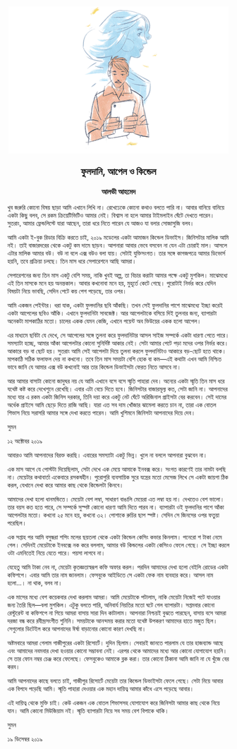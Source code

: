 <div align=center> <img align=center src='../images/prothomalo/ফুলদানি,-আপেল-ও-কিন্ডেল@আলভী-আহমেদ.jpg' width=500px >

<h2 align=center>ফুলদানি, আপেল ও কিন্ডেল</h4><h3 align=center>আলভী আহমেদ</h3></div>

খুব জরুরি কোনো বিষয় ছাড়া আমি এখানে লিখি না। রেখেঢেকে কোনো কথাও বলতে পারি না। আবার বানিয়ে বানিয়ে একটা কিছু বলব, সে রকম ক্রিয়েটিভিটিও আমার নেই। বিশ্বাস না হলে আমার টাইমলাইন ঘেঁটে দেখতে পারেন। সুতরাং, আমার ফ্রেন্ডলিস্টে যারা আছেন, তারা ধরে নিতে পারেন যে আজও যা বলার সোজাসুজি বলব।

আমি একটা ই-বুক রিডার বিক্রি করতে চাই, ২০১৯ মডেলের একটা আমাজন কিন্ডেল ডিভাইস। জিনিসটার মালিক আমি নই। তাই বাজারদরের থেকে একটু কম দামে ছাড়ব। আপনারা আবার ভেবে বসবেন না যেন এটা চোরাই মাল। আসলে এটার মালিক আমার বউ। বউ না বলে এক্স বউও বলা যায়। সেটাই যুক্তিসংগত। তার সঙ্গে কাগজপত্রে আমার ডিভোর্স হয়নি, তবে প্রক্রিয়া চলছে। তিন মাস ধরে সেপারেশনে আছি আমরা।

সেপারেশনের জন্য তিন মাস একটু বেশি সময়, নাকি খুবই অল্প, তা বিচার করাটা আমার পক্ষে একটু মুশকিল। মাঝেমধ্যে এই তিন মাসকে মনে হয় অনন্তকাল। আবার কখনোবা মনে হয়, মুহূর্তে কেটে গেছে। পুরোটাই নির্ভর করে যেদিন বিষয়টা নিয়ে ভাবছি, সেদিন পেটে কয় পেগ পড়েছে, তার ওপর।

আমি একজন পেইন্টার। ধরা যাক, একটা ফুলদানির ছবি আঁকছি। তখন সেই ফুলদানির পাশে মাঝেমধ্যে ইচ্ছা করেই একটা আপেলের ছবিও আঁকি। এখানে ফুলদানিটা সাবজেক্ট। আর আপেলটাকে বসিয়ে দিই তুলনার জন্য, ব্যাপারটা অনেকটা মাপকাঠির মতো। চালের একক যেমন কেজি, এখানে পয়েন্ট অব ভিউয়ের একক হলো আপেল।

এর মাধ্যমে ছবিটা যে দেখে, সে আপেলের সঙ্গে তুলনা করে ফুলদানিটার আসল সাইজ সম্পর্কে একটা ধারণা পেতে পারে। সমস্যাটা হচ্ছে, আমার আঁকা আপেলটার কোনো সুনির্দিষ্ট আকার নেই। সেটা আমার পেটে পড়া মদের ওপর নির্ভর করে। আকারে বড় বা ছোট হয়। সুতরাং আমি সেই আপেলটা দিয়ে তুলনা করলে ফুলদানিটাও আকারে বড়-ছোট হতে থাকে। মাপকাঠি সঠিক ফলাফল দেয় না কখনো। তবে তিন মাস সময়টা বেশি হোক বা কম—এই কথাটা এখন আমি নিশ্চিত ভাবে জানি যে আমার এক্স বউ কখনোই আর তার কিন্ডেল ডিভাইসটা ফেরত নিতে আসবে না।

আর আমার বাসাটা কোনো জাদুঘর নয় যে আমি এখানে বসে বসে স্মৃতি পাহারা দেব। অন্যের একটা স্মৃতি তিন মাস ধরে যথেষ্ট কষ্ট করে দেখেশুনে রেখেছি। এবার এটা বেচে দিতে হবে। জিনিসটার বাজারমূল্য কত, সেটা জানি না। আপনাদের মধ্যে যার এ রকম একটা জিনিস দরকার, তিনি দয়া করে একটু নেট ঘেঁটে অরিজিনাল প্রাইসটা বের করবেন। সেই দামের অর্ধেক প্রাইসে আমি ছেড়ে দিতে রাজি আছি। যারা এত সব দাম খোঁজার ঝামেলা করতে চান না, তারা এক বোতল শিভাস নিয়ে সরাসরি আমার সঙ্গে দেখা করতে পারেন। আমি খুশিমনে জিনিসটা আপনাদের দিয়ে দেব।

সুমন

১২ অক্টোবর ২০১৯

আবারও আমি আপনাদের বিরক্ত করছি। এবারের সমস্যাটা একটু ভিন্ন। খুলে না বললে আপনারা বুঝবেন না।

এক মাস আগে যে পোস্টটা দিয়েছিলাম, সেটা দেখে এক মেয়ে আমাকে ইনবক্স করে। সংগত কারণেই তার নামটা বলছি না। মেয়েটার কথাবার্তা একেবারে রসকষহীন। পুরোপুরি ব্যবসায়িক সুরে যন্ত্রের মতো মেসেজ লিখে সে একটা জায়গা ঠিক করল, যেখানে দেখা করে আমার কাছ থেকে কিন্ডেলটা কিনবে।

আমাদের দেখা হলো ধানমন্ডিতে। মেয়েটা বেশ লম্বা, সাধারণ বাঙালি মেয়েরা এত লম্বা হয় না। দেখতেও বেশ ভালো। তার বয়স কত হতে পারে, সে সম্পর্কে সুস্পষ্ট কোনো ধারণা আমি দিতে পারব না। ব্যাপারটা ওই ফুলদানির পাশে আঁকা আপেলটার মতো। কখনো ২৫ মনে হয়, কখনো ৩২। পোশাকে রুচির ছাপ স্পষ্ট। সেদিন সে জিনসের ওপর ফতুয়া পরেছিল।

এক সপ্তাহ পর আমি বসুন্ধরা শপিং মলের ছয়তলা থেকে একটা কিন্ডেল কেসিং কভার কিনলাম। পনেরো শ টাকা নেমে গেল। সেদিনই মেয়েটাকে ইনবক্সে নক করে বললাম, আমার বউ কিন্ডলের একটা কেসিংও ফেলে গেছে। সে ইচ্ছা করলে ওটা এমনিতেই নিয়ে যেতে পারে। পয়সা লাগবে না।

যেহেতু আমি টাকা নেব না, মেয়েটা কৃতজ্ঞতাস্বরূপ কফি অফার করল। পরদিন আমাদের দেখা হলো বেইলি রোডের একটা কফিশপে। এবার আমি তার নাম জানলাম। ফেসবুকে আইডিতে সে একটা ফেক নাম ব্যবহার করে। আসল নাম হলো...। না থাক, বলব না।

এক মাসের মধ্যে বেশ কয়েকবার দেখা করলাম আমরা। আমি মেয়েটাকে পটালাম, নাকি মেয়েটা নিজেই পটে যাওয়ার জন্য তৈরি ছিল—বলা মুশকিল। এটুকু বলতে পারি, অনিবার্য নিয়তির মতো ঘটে গেল ব্যাপারটা। সপ্তমবার কোনো রেস্টুরেন্ট বা কফিশপে না গিয়ে আমরা বাসায় সারা দিন কাটালাম। আপনারা নিশ্চয়ই বুঝতে পারছেন, বাসায় বসে আমরা দরজা বন্ধ করে রবীন্দ্রসংগীত শুনিনি। সময়টাকে আনন্দময় করার মতো যথেষ্ট উপকরণ আমাদের হাতে মজুত ছিল। সেগুলোর ডিটেইল করে আপনাদের ঈর্ষা বাড়ানোর কোনো কারণ দেখছি না।

অষ্টমবারে আমরা গেলাম গাজীপুরের একটা রিসোর্টে। দুদিন ছিলাম। সেবারই জানতে পারলাম যে তার হাজব্যান্ড আছে এবং আমাদের নবমবার দেখা হওয়ার কোনো সম্ভাবনা নেই। এরপর থেকে আমাদের মধ্যে আর কোনো যোগাযোগ হয়নি। সে তার ফোন নম্বর চেঞ্জ করে ফেলেছে। ফেসবুকেও আমাকে ব্লক করা। তার কোনো ঠিকানা আমি জানি না যে খুঁজে বের করব।

আমি আপনাদের কাছে বলতে চাই, গাজীপুর রিসোর্টে মেয়েটা তার কিন্ডেল ডিভাইসটা ফেলে গেছে। সেটা নিয়ে আবার এক বিপদে পড়েছি আমি। স্মৃতি পাহারা দেওয়ার এক মহান দায়িত্ব আমার কাঁধে এসে পড়েছে আবার।

এই দায়িত্ব থেকে মুক্তি চাই। কেউ একজন এক বোতল শিভাসসহ যোগাযোগ করে জিনিসটা আমার কাছ থেকে নিয়ে যান। আমি কোনো মিউজিয়াম নই। স্মৃতি ব্যাপারটা নিয়ে সব সময় বেশ বিপাকে থাকি।

সুমন

১৯ ডিসেম্বর ২০১৯

